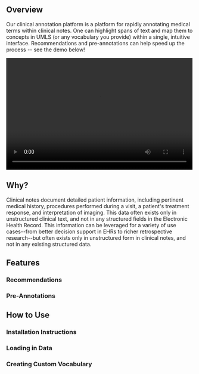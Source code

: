 ##  Overview
Our clinical annotation platform is a platform for rapidly annotating medical terms within clinical notes. One can highlight spans of text and map them to concepts in UMLS (or any vocabulary you provide) within a single, intuitive interface. Recommendations and pre-annotations can help speed up the process -- see the demo below!

<video controls="controls" width="500" height="300" name="Demo" src="files/annotator_demo.mov"></video>

## Why?
Clinical notes document detailed patient information, including pertinent medical history, procedures performed during a visit, a patient's treatment response, and interpretation of imaging. This data often exists only in unstructured clinical text, and not in any structured fields in the Electronic Health Record. This information can be leveraged for a variety of use cases--from better decision support in EHRs to richer retrospective research--but often exists only in unstructured form in clinical notes, and not in any existing structured data. 




       
##  Features
### Recommendations
### Pre-Annotations

## How to Use
### Installation Instructions
### Loading in Data
### Creating Custom Vocabulary

